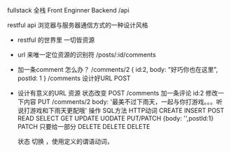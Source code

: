 fullstack 全栈
Front Enginner
Backend   /api

restful api 
浏览器与服务器通信方式的一种设计风格

- restful 的世界里 一切皆资源
- url 来唯一定位资源的识别符
  /posts/:id/comments
- 加一条comment 怎么办？ /comments/2
  {
    id:2,
    body: "好巧你也在这里",
    postId: 1
  }
  /comments  设计好URL  POST

- 设计有意义的URL 
  资源 状态改变
  POST /comments 加一条评论 id:2
  修改一下内容
  PUT    /comments/2      body: '最美不过下雨天，一起与你打游戏。。。听说打游戏和下雨天更配哦'
  操作    SQL方法     HTTP动词
  CREATE  INSERT     POST
  READ    SELECT      GET
  UPDATE  UODATE      PUT/PATCH {body: '',postId:1}
  PATCH 只要给一部分
  DELETE  DELETE      DELETE

  状态 切换 ，使用定义的谓语动词，